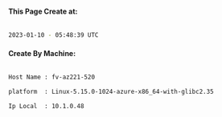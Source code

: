 
   
#### This Page Create at:

```bash

2023-01-10 - 05:48:39 UTC

```

#### Create By Machine:

```bash

Host Name : fv-az221-520

platform  : Linux-5.15.0-1024-azure-x86_64-with-glibc2.35

Ip Local  : 10.1.0.48

```

